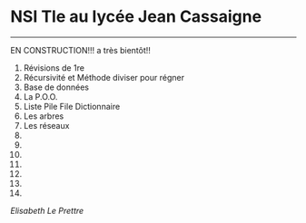 # NSI Tle au lycée Jean Cassaigne
---

EN CONSTRUCTION!!! a très bientôt!!

1. Révisions de 1re
2. Récursivité et Méthode diviser pour régner
3. Base de données
4. La P.O.O.
5. Liste Pile File Dictionnaire
6. Les arbres
7. Les réseaux
8. 
9. 
10. 
11. 
12. 
13. 
14. 

*Elisabeth Le Prettre*